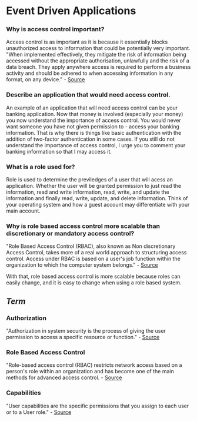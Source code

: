 # Event Driven Applications
### Why is access control important?

Access control is as important as it is because it essentially blocks unauthorized access to information that could be potentially very important. "When implemented effectively, they mitigate the risk of information being accessed without the appropriate authorisation, unlawfully and the risk of a data breach. They apply anywhere access is required to perform a business activity and should be adhered to when accessing information in any format, on any device." - [Source](https://www.inform-consult.com/why-is-access-control-important/)

### Describe an application that would need access control.

An example of an application that will need access control can be your banking application. Now that money is involved (especially your money) you now understand the importance of access control. You would never want someone you have not given permission to - access your banking information. That is why there is things like basic authentication with the addition of two-factor authentication in some cases. If you still do not understand the importance of access control, I urge you to comment your banking information so that I may access it. 

### What is a role used for?

Role is used to determine the previledges of a user that will acess an application. Whether the user will be granted permission to just read the information, read and write information, read, write, and update the information and finally read, write, update, and delete information. Think of your operating system and how a guest account may differentiate with your main account. 

### Why is role based access control more scalable than discretionary or mandatory access control?
"Role Based Access Control (RBAC), also known as Non discretionary Access Control, takes more of a real world approach to structuring access control. Access under RBAC is based on a user's job function within the organization to which the computer system belongs." - [Source](https://www.techotopia.com/index.php/Mandatory,_Discretionary,_Role_and_Rule_Based_Access_Control) 

With that, role based access control is more scalable because roles can easily change, and it is easy to change when using a role based system.

## _Term_
### Authorization
"Authorization in system security is the process of giving the user permission to access a specific resource or function." - [Source](https://www.okta.com/identity-101/authentication-vs-authorization/)
### Role Based Access Control
"Role-based access control (RBAC) restricts network access based on a person's role within an organization and has become one of the main methods for advanced access control. - [Source](https://digitalguardian.com/blog/what-role-based-access-control-rbac-examples-benefits-and-more)
### Capabilities
"User capabilities are the specific permissions that you assign to each user or to a User role." - [Source](https://developer.wordpress.org/plugins/security/checking-user-capabilities/)
